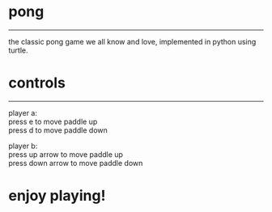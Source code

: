 # pong
---- 
the classic pong game we all know and love, implemented in python using turtle. 
  
  
# controls 
---- 
player a:  
press e to move paddle up  
press d to move paddle down 
  
  
player b:  
press up arrow to move paddle up  
press down arrow to move paddle down 
  
    
      
        
        
  
# enjoy playing! 
